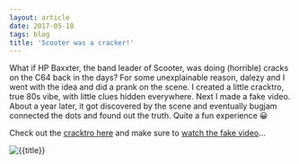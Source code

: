 ```yaml
---
layout: article
date: 2017-05-18
tags: blog
title: 'Scooter was a cracker!'
---
```


What if HP Baxxter, the band leader of Scooter, was doing (horrible) cracks on the C64 back in the days? For some unexplainable reason, dalezy and I went with the idea and did a prank on the scene. I created a little cracktro, true 80s vibe, with little clues hidden everywhere. Next I made a fake video. About a year later, it got discovered by the scene and eventually bugjam connected the dots and found out the truth. Quite a fun experience 😀 

Check out the <a href="http://csdb.dk/release/?id=152048">cracktro here</a> and make sure to <a href="https://www.youtube.com/watch?v=VYCTfVU-kqE">watch the fake video</a>…

![{{title}}](../../assets/img/blog/hpg.png)